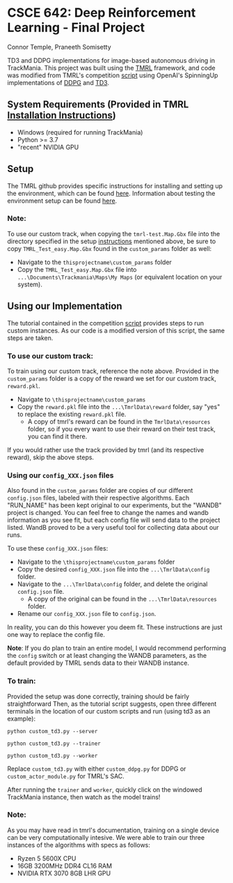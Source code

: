 # CSCE 642: Deep Reinforcement Learning - Final Project

Connor Temple, Praneeth Somisetty

TD3 and DDPG implementations for image-based autonomous driving in TrackMania. 
This project was built using the [TMRL](https://github.com/trackmania-rl/tmrl) framework, and code was modified from TMRL's competition [script](https://github.com/trackmania-rl/tmrl/blob/master/tmrl/tuto/competition/custom_actor_module.py) using OpenAI's SpinningUp implementations of [DDPG](https://spinningup.openai.com/en/latest/algorithms/ddpg.html) and [TD3](https://spinningup.openai.com/en/latest/algorithms/td3.html).
## System Requirements (Provided in TMRL [Installation Instructions](https://github.com/trackmania-rl/tmrl/blob/master/readme/Install.md))
- Windows (required for running TrackMania)
- Python >= 3.7
- "recent" NVIDIA GPU

## Setup
The TMRL github provides specific instructions for installing and setting up the environment, which can be found [here](https://github.com/trackmania-rl/tmrl/blob/master/readme/Install.md). Information about testing the environment setup can be found [here](https://github.com/trackmania-rl/tmrl/blob/master/readme/get_started.md). 

### Note:
To use our custom track, when copying the `tmrl-test.Map.Gbx` file into the directory specified in the setup [instructions](https://github.com/trackmania-rl/tmrl/blob/master/readme/get_started.md) mentioned above, be sure to copy `TMRL_Test_easy.Map.Gbx` found in the `custom_params` folder as well:

- Navigate to the `thisprojectname\custom_params` folder
- Copy the `TMRL_Test_easy.Map.Gbx` file into `...\Documents\Trackmania\Maps\My Maps` (or equivalent location on your system).


## Using our Implementation
The tutorial contained in the competition [script](https://github.com/trackmania-rl/tmrl/blob/master/tmrl/tuto/competition/custom_actor_module.py) provides steps to run custom instances. As our code is a modified version of this script, the same steps are taken. 

### To use our custom track: 
To train using our custom track, reference the note above. Provided in the `custom_params` folder is a copy of the reward we set for our custom track, `reward.pkl`. 

- Navigate to `\thisprojectname\custom_params`
- Copy the `reward.pkl` file into the `...\TmrlData\reward` folder, say "yes" to replace the existing `reward.pkl` file. 
    - A copy of tmrl's reward can be found in the `TmrlData\resources` folder, so if you every want to use their reward on their test track, you can find it there.

If you would rather use the track provided by tmrl (and its respective reward), skip the above steps.  

### Using our `config_XXX.json` files
Also found in the `custom_params` folder are copies of our different `config.json` files, labeled with their respective algorithms. Each "RUN_NAME" has been kept original to our experiments, but the "WANDB" project is changed. You can feel free to change the names and wandb information as you see fit, but each config file will send data to the project listed. WandB proved to be a very useful tool for collecting data about our runs. 

To use these `config_XXX.json` files:

- Navigate to the `\thisprojectname\custom_params` folder
- Copy the desired `config_XXX.json` file into the `...\TmrlData\config` folder.
- Navigate to the `...\TmrlData\config` folder, and delete the original `config.json` file.
    - A copy of the original can be found in the `...\TmrlData\resources` folder.
- Rename our `config_XXX.json` file to `config.json`.

In reality, you can do this however you deem fit. These instructions are just one way to replace the config file. 

**Note**: If you do plan to train an entire model, I would recommend performing the `config` switch or at least changing the WANDB parameters, as the default provided by TMRL sends data to their WANDB instance. 

### To train:
Provided the setup was done correctly, training should be fairly straightforward
Then, as the tutorial script suggests, open three different terminals in the location of our custom scripts and run (using td3 as an example):

```shell
python custom_td3.py --server
```
```shell
python custom_td3.py --trainer
```
```shell
python custom_td3.py --worker
```

Replace `custom_td3.py` with either `custom_ddpg.py` for DDPG or `custom_actor_module.py` for TMRL's SAC.

After running the `trainer` and `worker`, quickly click on the windowed TrackMania instance, then watch as the model trains!

### Note:
As you may have read in tmrl's documentation, training on a single device can be very computationally intesive. We were able to train our three instances of the algorithms with specs as follows:
- Ryzen 5 5600X CPU
- 16GB 3200MHz DDR4 CL16 RAM
- NVIDIA RTX 3070 8GB LHR GPU